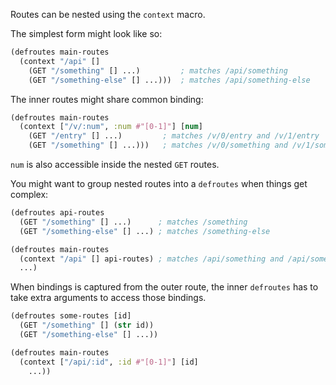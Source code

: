 Routes can be nested using the `context` macro.

The simplest form might look like so:

```clojure
(defroutes main-routes
  (context "/api" []
    (GET "/something" [] ...)         ; matches /api/something
    (GET "/something-else" [] ...)))  ; matches /api/something-else
```

The inner routes might share common binding:

```clojure
(defroutes main-routes
  (context ["/v/:num", :num #"[0-1]"] [num]
    (GET "/entry" [] ...)         ; matches /v/0/entry and /v/1/entry
    (GET "/something" [] ...)))   ; matches /v/0/something and /v/1/something
```

`num` is also accessible inside the nested `GET` routes.

You might want to group nested routes into a `defroutes` when things get complex:

```clojure
(defroutes api-routes
  (GET "/something" [] ...)      ; matches /something
  (GET "/something-else" [] ...) ; matches /something-else

(defroutes main-routes
  (context "/api" [] api-routes) ; matches /api/something and /api/something-else
  ...)
```

When bindings is captured from the outer route, the inner `defroutes` has to take extra arguments to access those bindings.

```clojure
(defroutes some-routes [id]
  (GET "/something" [] (str id))
  (GET "/something-else" [] ...))

(defroutes main-routes
  (context ["/api/:id", :id #"[0-1]"] [id]
    ...))
```